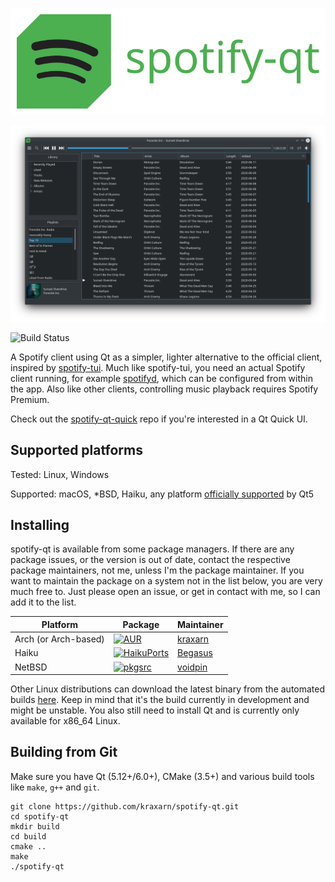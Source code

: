<p align="center">
    <img src=".github/img/logo.svg"/>
</p>

![spotify-qt with breeze dark](.github/img/spotify-qt.png)

![Build Status](https://github.com/kraxarn/spotify-qt/workflows/CMake/badge.svg)

A Spotify client using Qt as a simpler, lighter alternative to the official client, inspired by [spotify-tui](https://github.com/Rigellute/spotify-tui).
Much like spotify-tui, you need an actual Spotify client running, for example [spotifyd](https://github.com/Spotifyd/spotifyd), which can be configured from within the app. Also like other clients, controlling music playback requires Spotify Premium.

Check out the [spotify-qt-quick](https://github.com/kraxarn/spotify-qt-quick) repo if you're interested in a Qt Quick UI.

## Supported platforms
Tested: Linux, Windows

Supported: macOS, *BSD, Haiku, any platform [officially supported](https://doc.qt.io/qt-5/supported-platforms.html) by Qt5

## Installing
spotify-qt is available from some package managers. If there are any package issues, or the version is out of date, contact the respective package maintainers, not me, unless I'm the package maintainer.
If you want to maintain the package on a system not in the list below, you are very much free to. Just please open an issue, or get in contact with me, so I can add it to the list.

| Platform | Package | Maintainer |
| -------- | ------- | ---------- |
| Arch (or Arch-based) | [![AUR](https://repology.org/badge/version-for-repo/aur/spotify-qt.svg?header=AUR)](https://aur.archlinux.org/packages/spotify-qt) | [kraxarn](https://github.com/kraxarn) |
| Haiku | [![HaikuPorts](https://repology.org/badge/version-for-repo/haikuports_master/spotify-qt.svg?header=HaikuPorts)](https://github.com/haikuports/haikuports/tree/master/media-sound/spotify_qt) | [Begasus](https://github.com/Begasus) |
| NetBSD | [![pkgsrc](https://repology.org/badge/version-for-repo/pkgsrc_current/spotify-qt.svg?header=pkgsrc)](https://pkgsrc.se/audio/spotify-qt) | [voidpin](https://github.com/voidpin) |

Other Linux distributions can download the latest binary from the automated builds [here](https://kraxarn.github.io/latest-artifact?owner=kraxarn&repo=spotify-qt).
Keep in mind that it's the build currently in development and might be unstable. You also still need to install Qt and is currently only available for x86_64 Linux.

## Building from Git
Make sure you have Qt (5.12+/6.0+), CMake (3.5+) and various build tools like `make`, `g++` and `git`.
```
git clone https://github.com/kraxarn/spotify-qt.git
cd spotify-qt
mkdir build
cd build
cmake ..
make
./spotify-qt
```